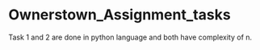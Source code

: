 # Ownerstown_Assignment_tasks
Task 1 and 2 are done in python language and both have complexity of n.
